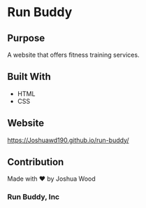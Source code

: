 # Run Buddy

## Purpose

A website that offers fitness training services.

## Built With

- HTML
- CSS

## Website

https://Joshuawd190.github.io/run-buddy/

## Contribution

Made with ❤️ by Joshua Wood

### Run Buddy, Inc
